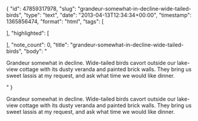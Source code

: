 {
  "id": 47859317978,
  "slug": "grandeur-somewhat-in-decline-wide-tailed-birds",
  "type": "text",
  "date": "2013-04-13T12:34:34+00:00",
  "timestamp": 1365856474,
  "format": "html",
  "tags": [

  ],
  "highlighted": [

  ],
  "note_count": 0,
  "title": "grandeur-somewhat-in-decline-wide-tailed-birds",
  "body": "<p>Grandeur somewhat in decline. Wide-tailed birds cavort outside our lake-view cottage with its dusty veranda and painted brick walls. They bring us sweet lassis at my request, and ask what time we would like dinner.</p>"
}

<p>Grandeur somewhat in decline. Wide-tailed birds cavort outside our lake-view cottage with its dusty veranda and painted brick walls. They bring us sweet lassis at my request, and ask what time we would like dinner.</p>
